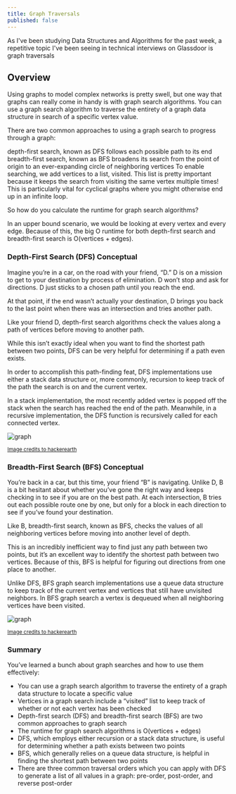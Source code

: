 ```yaml
---
title: Graph Traversals
published: false
---
```


As I've been studying Data Structures and Algorithms for the past week, a repetitive topic I've been seeing in technical interviews on Glassdoor is graph traversals

## Overview
Using graphs to model complex networks is pretty swell, but one way that graphs can really come in handy is with graph search algorithms. You can use a graph search algorithm to traverse the entirety of a graph data structure in search of a specific vertex value.

There are two common approaches to using a graph search to progress through a graph:

depth-first search, known as DFS follows each possible path to its end
breadth-first search, known as BFS broadens its search from the point of origin to an ever-expanding circle of neighboring vertices
To enable searching, we add vertices to a list, visited. This list is pretty important because it keeps the search from visiting the same vertex multiple times! This is particularly vital for cyclical graphs where you might otherwise end up in an infinite loop.

So how do you calculate the runtime for graph search algorithms?

In an upper bound scenario, we would be looking at every vertex and every edge. Because of this, the big O runtime for both depth-first search and breadth-first search is O(vertices + edges).

### Depth-First Search (DFS) Conceptual
Imagine you’re in a car, on the road with your friend, “D.” D is on a mission to get to your destination by process of elimination. D won’t stop and ask for directions. D just sticks to a chosen path until you reach the end.

At that point, if the end wasn’t actually your destination, D brings you back to the last point when there was an intersection and tries another path.

Like your friend D, depth-first search algorithms check the values along a path of vertices before moving to another path.

While this isn’t exactly ideal when you want to find the shortest path between two points, DFS can be very helpful for determining if a path even exists.

In order to accomplish this path-finding feat, DFS implementations use either a stack data structure or, more commonly, recursion to keep track of the path the search is on and the current vertex.

In a stack implementation, the most recently added vertex is popped off the stack when the search has reached the end of the path. Meanwhile, in a recursive implementation, the DFS function is recursively called for each connected vertex.

![graph](https://he-s3.s3.amazonaws.com/media/uploads/9fa1119.jpg)

<sub>[Image credits to hackerearth](https://www.hackerearth.com/practice/algorithms/graphs/depth-first-search/tutorial/)</sub>


### Breadth-First Search (BFS) Conceptual
You’re back in a car, but this time, your friend “B” is navigating. Unlike D, B is a bit hesitant about whether you’ve gone the right way and keeps checking in to see if you are on the best path. At each intersection, B tries out each possible route one by one, but only for a block in each direction to see if you’ve found your destination.

Like B, breadth-first search, known as BFS, checks the values of all neighboring vertices before moving into another level of depth.

This is an incredibly inefficient way to find just any path between two points, but it’s an excellent way to identify the shortest path between two vertices. Because of this, BFS is helpful for figuring out directions from one place to another.

Unlike DFS, BFS graph search implementations use a queue data structure to keep track of the current vertex and vertices that still have unvisited neighbors. In BFS graph search a vertex is dequeued when all neighboring vertices have been visited.

![graph](https://he-s3.s3.amazonaws.com/media/uploads/fdec3c2.jpg)

<sub>[Image credits to hackerearth](https://www.google.com/search?q=Breadth-First+Search+hackerearth&tbm=isch&ved=2ahUKEwir9Z_tqbjtAhW1h54KHcAFDusQ2-cCegQIABAA&oq=Breadth-First+Search+hackerearth&gs_lcp=CgNpbWcQAzoCCAA6BAgAEB5Q9ktYhGZgymdoA3AAeACAAWCIAYgIkgECMTWYAQCgAQGqAQtnd3Mtd2l6LWltZ8ABAQ&sclient=img&ei=VETMX6v7NLWP-gTAi7jYDg&bih=1001&biw=1920#imgrc=wjKh40ZuVO1wUM)</sub>

### Summary
You’ve learned a bunch about graph searches and how to use them effectively:

- You can use a graph search algorithm to traverse the entirety of a graph data structure to locate a specific value
- Vertices in a graph search include a “visited” list to keep track of whether or not each vertex has been checked
- Depth-first search (DFS) and breadth-first search (BFS) are two common approaches to graph search
- The runtime for graph search algorithms is O(vertices + edges)
- DFS, which employs either recursion or a stack data structure, is useful for determining whether a path exists between two points
- BFS, which generally relies on a queue data structure, is helpful in finding the shortest path between two points
- There are three common traversal orders which you can apply with DFS to generate a list of all values in a graph: pre-order, post-order, and reverse post-order